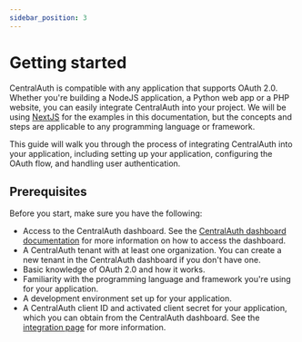 ```yaml
---
sidebar_position: 3
---
```


# Getting started

CentralAuth is compatible with any application that supports OAuth 2.0. Whether you're building a NodeJS application, a Python web app or a PHP website, you can easily integrate CentralAuth into your project. We will be using [NextJS](https://nextjs.org) for the examples in this documentation, but the concepts and steps are applicable to any programming language or framework.

This guide will walk you through the process of integrating CentralAuth into your application, including setting up your application, configuring the OAuth flow, and handling user authentication.

## Prerequisites

Before you start, make sure you have the following:
- Access to the CentralAuth dashboard. See the [CentralAuth dashboard documentation](/admin/dashboard/intro) for more information on how to access the dashboard.
- A CentralAuth tenant with at least one organization. You can create a new tenant in the CentralAuth dashboard if you don't have one.
- Basic knowledge of OAuth 2.0 and how it works.
- Familiarity with the programming language and framework you're using for your application.
- A development environment set up for your application.
- A CentralAuth client ID and activated client secret for your application, which you can obtain from the CentralAuth dashboard. See the [integration page](/admin/dashboard/organization/integration) for more information.